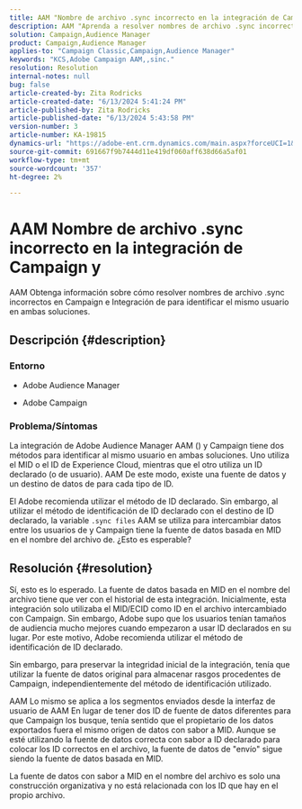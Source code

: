 ```yaml
---
title: AAM "Nombre de archivo .sync incorrecto en la integración de Campaign y"
description: AAM "Aprenda a resolver nombres de archivo .sync incorrectos en Campaign y en la integración de para identificar el mismo usuario en ambas soluciones".
solution: Campaign,Audience Manager
product: Campaign,Audience Manager
applies-to: "Campaign Classic,Campaign,Audience Manager"
keywords: "KCS,Adobe Campaign AAM,,sinc."
resolution: Resolution
internal-notes: null
bug: false
article-created-by: Zita Rodricks
article-created-date: "6/13/2024 5:41:24 PM"
article-published-by: Zita Rodricks
article-published-date: "6/13/2024 5:43:58 PM"
version-number: 3
article-number: KA-19815
dynamics-url: "https://adobe-ent.crm.dynamics.com/main.aspx?forceUCI=1&pagetype=entityrecord&etn=knowledgearticle&id=a9636325-ac29-ef11-840a-002248084fbb"
source-git-commit: 691667f9b7444d11e419df060aff638d66a5af01
workflow-type: tm+mt
source-wordcount: '357'
ht-degree: 2%

---
```


# AAM Nombre de archivo .sync incorrecto en la integración de Campaign y


AAM Obtenga información sobre cómo resolver nombres de archivo .sync incorrectos en Campaign e Integración de para identificar el mismo usuario en ambas soluciones.

## Descripción {#description}


### <b>Entorno</b>

- Adobe Audience Manager

- Adobe Campaign

### <b>Problema/Síntomas</b>

La integración de Adobe Audience Manager AAM () y Campaign tiene dos métodos para identificar al mismo usuario en ambas soluciones. Uno utiliza el MID o el ID de Experience Cloud, mientras que el otro utiliza un ID declarado (o de usuario). AAM De este modo, existe una fuente de datos y un destino de datos de para cada tipo de ID.

El Adobe recomienda utilizar el método de ID declarado. Sin embargo, al utilizar el método de identificación de ID declarado con el destino de ID declarado, la variable `.sync files` AAM se utiliza para intercambiar datos entre los usuarios de y Campaign tiene la fuente de datos basada en MID en el nombre del archivo de. ¿Esto es esperable?


## Resolución {#resolution}


Sí, esto es lo esperado. La fuente de datos basada en MID en el nombre del archivo tiene que ver con el historial de esta integración. Inicialmente, esta integración solo utilizaba el MID/ECID como ID en el archivo intercambiado con Campaign. Sin embargo, Adobe supo que los usuarios tenían tamaños de audiencia mucho mejores cuando empezaron a usar ID declarados en su lugar. Por este motivo, Adobe recomienda utilizar el método de identificación de ID declarado.

Sin embargo, para preservar la integridad inicial de la integración, tenía que utilizar la fuente de datos original para almacenar rasgos procedentes de Campaign, independientemente del método de identificación utilizado.

AAM Lo mismo se aplica a los segmentos enviados desde la interfaz de usuario de AAM En lugar de tener dos ID de fuente de datos diferentes para que Campaign los busque, tenía sentido que el propietario de los datos exportados fuera el mismo origen de datos con sabor a MID. Aunque se esté utilizando la fuente de datos correcta con sabor a ID declarado para colocar los ID correctos en el archivo, la fuente de datos de &quot;envío&quot; sigue siendo la fuente de datos basada en MID.

La fuente de datos con sabor a MID en el nombre del archivo es solo una construcción organizativa y no está relacionada con los ID que hay en el propio archivo.
